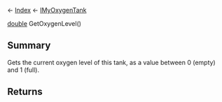 ← [Index](Api-Index) ← [IMyOxygenTank](Sandbox.ModAPI.Ingame.IMyOxygenTank)

[double](System.Double) GetOxygenLevel()

## Summary

Gets the current oxygen level of this tank, as a value between 0 (empty) and 1 (full).

## Returns



